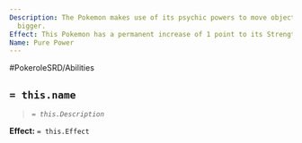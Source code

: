 ```yaml
---
Description: The Pokemon makes use of its psychic powers to move objects several times
  bigger.
Effect: This Pokemon has a permanent increase of 1 point to its Strength attribute.
Name: Pure Power
---
```


#PokeroleSRD/Abilities

## `= this.name`

> *`= this.Description`*

**Effect:** `= this.Effect`